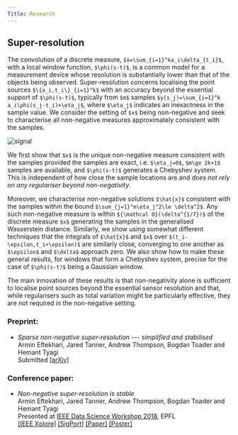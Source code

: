 ```yaml
---
Title: Research
---
```


## Super-resolution

<!--![aaa](/example_signal.png)-->


The convolution of a discrete measure, `$x=\sum_{i=1}^ka_i\delta_{t_i}$`, with a local window function, `$\phi(s-t)$`, is a common model for a measurement device whose resolution is substantially lower than that of the objects being observed. Super-resolution concerns localising the point sources `$\{a_i,t_i\}_{i=1}^k$` with an accuracy beyond the essential support of `$\phi(s-t)$`, typically from `$m$` samples `$y(s_j)=\sum_{i=1}^k a_i\phi(s_j-t_i)+\eta_j$`, where `$\eta_j$` indicates an inexactness in the sample value.   We consider the setting of `$x$` being non-negative and seek to characterise all non-negative measures approximately consistent with the samples. 


<img src="/img/example_signal.png" style="max-width:100%;min-width:40px;float:center;margin-right:5%;border-radius:4%" alt="signal" />

We first show that `$x$` is the unique non-negative measure consistent with the samples provided the samples are exact, i.e. `$\eta_j=0$`, `$m\ge 2k+1$` samples are available, and `$\phi(s-t)$` generates a Chebyshev system. This is independent of how close the sample locations are and _does not rely on any regulariser beyond non-negativity_.

Moreover, we characterise non-negative solutions `$\hat{x}$` consistent with the
samples within the bound `$\sum_{j=1}^m\eta_j^2\le \delta^2$`.  Any such
non-negative measure is within `${\mathcal O}(\delta^{1/7})$` of the
discrete measure `$x$` generating the samples in the generalised
Wasserstein distance.  Similarly, we show using somewhat different
techniques that the integrals of `$\hat{x}$` and `$x$` over
`$(t_i-\epsilon,t_i+\epsilon)$` are similarly close, converging to one
another as `$\epsilon$` and `$\delta$` approach zero.  We also show how to
make these general results, for windows that form a Chebyshev system,
precise for the case of `$\phi(s-t)$` being a Gaussian window.

The main innovation of these results is that non-negativity alone is
sufficient to localise point sources beyond the essential sensor
resolution and that, while regularisers such as total variation might
be particularly effective, they are not required in the non-negative setting.



### Preprint:

* _Sparse non-negative super-resolution --- simplified and stabilised_ </br>
  Armin Eftekhari, Jared Tanner, Andrew Thompson, Bogdan Toader and Hemant Tyagi</br>
  Submitted 
  [[arXiv]](https://arxiv.org/abs/1804.01490)


### Conference paper:


* _Non-negative super-resolution is stable_ </br>
  Armin Eftekhari, Jared Tanner, Andrew Thompson, Bogdan Toader and Hemant Tyagi</br>
  Presented at [IEEE Data Science Workshop 2018](https://2018.ieeedatascience.org), EPFL</br>
  [[IEEE Xplore]](https://ieeexplore.ieee.org/document/8439120/)
  [[SigPort]](http://sigport.org/documents/non-negative-super-resolution-stable)
  [[Paper]](/ET4_superresolution_dsw2018.pdf)
  [[Poster]](/ieee_dsw_poster.pdf)


